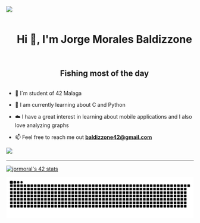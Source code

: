 
<!--horizontal divider(gradiant)-->
<img src="https://user-images.githubusercontent.com/73097560/115834477-dbab4500-a447-11eb-908a-139a6edaec5c.gif">

<!--h1 without bottom border-->
<div id="user-content-toc">
  <ul align="center">
    <summary><h1 style="display: inline-block">Hi 👋, I'm Jorge Morales Baldizzone</h1></summary>
  </ul>
</div>


<!--h2 without bottom border-->
<div id="user-content-toc">
  <ul align="center">
    <summary><h2 style="display: inline-block">Fishing most of the day</h2></summary>
  </ul>
</div>


<!--Intro start-->
- 🔭 I´m student of 42 Malaga 

- 🌱 I am currently learning about C and Python

- ☁️ I have a great interest in learning about mobile applications and I also love analyzing graphs 

- 📫 Feel free to reach me out **baldizzone42@gmail.com**

<!--horizontal divider(gradiant)-->
<img src="https://user-images.githubusercontent.com/73097560/115834477-dbab4500-a447-11eb-908a-139a6edaec5c.gif">

----------------------------------------------------------------------

<a href="https://github.com/oakoudad/badge42"><img src="https://badge.mediaplus.ma/landscapes/jormoral?1337Badge=off&UM6P=off" alt="jormoral's 42 stats" /></a>

<p align = "center">
	<img src = "https://github.com/7oSkaaa/7oSkaaa/blob/output/github-contribution-grid-snake.svg?" alt = "Snake Game"/>
</p>

